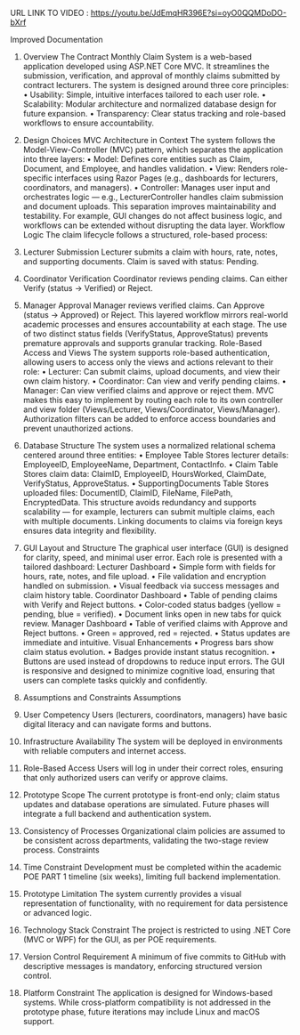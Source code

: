 URL LINK TO VIDEO : https://youtu.be/JdEmqHR396E?si=oyO0QQMDoDO-bXrf

Improved Documentation 
1. Overview
The Contract Monthly Claim System is a web-based application developed using ASP.NET Core MVC. It streamlines the submission, verification, and approval of monthly claims submitted by contract lecturers. The system is designed around three core principles:
•	Usability: Simple, intuitive interfaces tailored to each user role.
•	Scalability: Modular architecture and normalized database design for future expansion.
•	Transparency: Clear status tracking and role-based workflows to ensure accountability.

2. Design Choices
MVC Architecture in Context
The system follows the Model-View-Controller (MVC) pattern, which separates the application into three layers:
•	Model: Defines core entities such as Claim, Document, and Employee, and handles validation.
•	View: Renders role-specific interfaces using Razor Pages (e.g., dashboards for lecturers, coordinators, and managers).
•	Controller: Manages user input and orchestrates logic — e.g., LecturerController handles claim submission and document uploads.
This separation improves maintainability and testability. For example, GUI changes do not affect business logic, and workflows can be extended without disrupting the data layer.
Workflow Logic
The claim lifecycle follows a structured, role-based process:
1.	Lecturer Submission
Lecturer submits a claim with hours, rate, notes, and supporting documents.
Claim is saved with status: Pending.
2.	Coordinator Verification
Coordinator reviews pending claims.
Can either Verify (status → Verified) or Reject.
3.	Manager Approval
Manager reviews verified claims.
Can Approve (status → Approved) or Reject.
This layered workflow mirrors real-world academic processes and ensures accountability at each stage. The use of two distinct status fields (VerifyStatus, ApproveStatus) prevents premature approvals and supports granular tracking.
Role-Based Access and Views
The system supports role-based authentication, allowing users to access only the views and actions relevant to their role:
•	Lecturer: Can submit claims, upload documents, and view their own claim history.
•	Coordinator: Can view and verify pending claims.
•	Manager: Can view verified claims and approve or reject them.
MVC makes this easy to implement by routing each role to its own controller and view folder (Views/Lecturer, Views/Coordinator, Views/Manager). Authorization filters can be added to enforce access boundaries and prevent unauthorized actions.

3. Database Structure
The system uses a normalized relational schema centered around three entities:
•	Employee Table
Stores lecturer details: EmployeeID, EmployeeName, Department, ContactInfo.
•	Claim Table
Stores claim data: ClaimID, EmployeeID, HoursWorked, ClaimDate, VerifyStatus, ApproveStatus.
•	SupportingDocuments Table
Stores uploaded files: DocumentID, ClaimID, FileName, FilePath, EncryptedData.
This structure avoids redundancy and supports scalability — for example, lecturers can submit multiple claims, each with multiple documents. Linking documents to claims via foreign keys ensures data integrity and flexibility.

4. GUI Layout and Structure
The graphical user interface (GUI) is designed for clarity, speed, and minimal user error. Each role is presented with a tailored dashboard:
Lecturer Dashboard
•	Simple form with fields for hours, rate, notes, and file upload.
•	File validation and encryption handled on submission.
•	Visual feedback via success messages and claim history table.
Coordinator Dashboard
•	Table of pending claims with Verify and Reject buttons.
•	Color-coded status badges (yellow = pending, blue = verified).
•	Document links open in new tabs for quick review.
Manager Dashboard
•	Table of verified claims with Approve and Reject buttons.
•	Green = approved, red = rejected.
•	Status updates are immediate and intuitive.
Visual Enhancements
•	Progress bars show claim status evolution.
•	Badges provide instant status recognition.
•	Buttons are used instead of dropdowns to reduce input errors.
The GUI is responsive and designed to minimize cognitive load, ensuring that users can complete tasks quickly and confidently.

5. Assumptions and Constraints
Assumptions
1.	User Competency
Users (lecturers, coordinators, managers) have basic digital literacy and can navigate forms and buttons.
2.	Infrastructure Availability
The system will be deployed in environments with reliable computers and internet access.
3.	Role-Based Access
Users will log in under their correct roles, ensuring that only authorized users can verify or approve claims.
4.	Prototype Scope
The current prototype is front-end only; claim status updates and database operations are simulated. Future phases will integrate a full backend and authentication system.
5.	Consistency of Processes
Organizational claim policies are assumed to be consistent across departments, validating the two-stage review process.
Constraints
1.	Time Constraint
Development must be completed within the academic POE PART 1 timeline (six weeks), limiting full backend implementation.
2.	Prototype Limitation
The system currently provides a visual representation of functionality, with no requirement for data persistence or advanced logic.
3.	Technology Stack Constraint
The project is restricted to using .NET Core (MVC or WPF) for the GUI, as per POE requirements.
4.	Version Control Requirement
A minimum of five commits to GitHub with descriptive messages is mandatory, enforcing structured version control.
5.	Platform Constraint
The application is designed for Windows-based systems. While cross-platform compatibility is not addressed in the prototype phase, future iterations may include Linux and macOS support.



